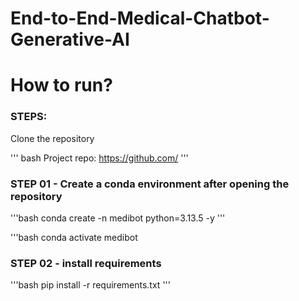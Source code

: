 # End-to-End-Medical-Chatbot-Generative-AI

#  How to run?
### STEPS:

Clone the repository

''' bash
Project repo: https://github.com/
'''

### STEP 01 - Create a conda environment after opening the repository

'''bash
conda create -n medibot python=3.13.5 -y
'''

'''bash
conda activate medibot

### STEP 02 - install requirements
'''bash
pip install -r requirements.txt
'''